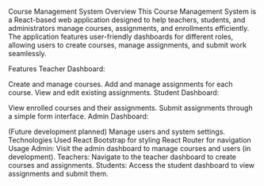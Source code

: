Course Management System
Overview
This Course Management System is a React-based web application designed to help teachers, students, and administrators manage courses, assignments, and enrollments efficiently. The application features user-friendly dashboards for different roles, allowing users to create courses, manage assignments, and submit work seamlessly.

Features
Teacher Dashboard:

Create and manage courses.
Add and manage assignments for each course.
View and edit existing assignments.
Student Dashboard:

View enrolled courses and their assignments.
Submit assignments through a simple form interface.
Admin Dashboard:

(Future development planned) Manage users and system settings.
Technologies Used
React
Bootstrap for styling
React Router for navigation
Usage
Admin: Visit the admin dashboard to manage courses and users (in development).
Teachers: Navigate to the teacher dashboard to create courses and assignments.
Students: Access the student dashboard to view assignments and submit them.